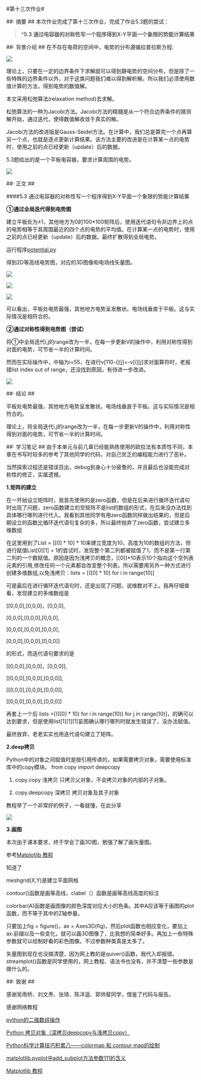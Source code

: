 #第十三次作业#

##· 摘要 ##
本次作业完成了第十三次作业，完成了作业5.3题的尝试：

>***5.3 通过电容器的对称性写一个程序得到X-Y平面一个象限的势能计算结果**

##· 背景介绍 ##
在不存在电荷的空间中，电势的分布遵循拉普拉斯方程:

![](http://i.imgur.com/XE6WXcX.png)

理论上，只要在一定的边界条件下求解就可以得到静电势的空间分布，但是除了一些特殊的边界条件以外，对于这类问题我们难以得到解析解。所以我们必须使用数值计算的方法，得到电势的数值解。

本文采用松弛算法(relaxation method)去求解。

松弛算法的一种为Jacobi方法。Jacobi方法的精髓是从一个符合边界条件的猜测解开始，通过迭代，使得数值解收敛于真实的解。

Jacobi方法的改进版是Gauss-Seidel方法。在计算中，我们总是算完一个点再算另一个点，也就是逐点更新计算结果。该方法主要的改进是在计算某一点的电势时，使用之前的点已经更新（update）后的数据。

5.3题给出的是一个平板电容器，要求计算周围的电势。

![](http://i.imgur.com/hNsuBYD.jpg)


##· 正文 ##


####5.3 通过电容器的对称性写一个程序得到X-Y平面一个象限的势能计算结果

**①通过全局迭代得到电势图**

建立平板处为±1，其他地方为0的100*100矩阵后，使用迭代语句令非边界上的点的电势相等于其周围最近的四个点的电势的平均值。在计算某一点的电势时，使用之前的点已经更新（update）后的数据。最终扩散得到全局电势。

运行程序[potential.py](https://github.com/DesertSunset/computationalphysics_N2013301020088/blob/master/chapter%205/The%20thirteen%20homework/potential.py)

得到2D等高线电势图，对应的3D图像和电场线矢量图。

![](http://i.imgur.com/UuI23EL.jpg)

![](http://i.imgur.com/LHt1SnK.jpg)

![](http://i.imgur.com/nqiPvS1.jpg)

可以看出，平板处电势最强，其他地方电势呈发散状。电场线垂直于平板。这与实际情况是相符合的。

**②通过对称性得到电势图（尝试）**

将①中全局迭代i,j的range改为一半，在每一步更新V的操作中，利用对称性得到对面的电势，可节省一半的计算时间。

然而在实际操作中，中轴为i=55，在进行v[110-i][j]=-v[i][j]求对面算符时，老报错list index out of range，还没找到原因，有待进一步改进。

![](http://i.imgur.com/BflZxgz.jpg)


##· 结论 ##

平板处电势最强，其他地方电势呈发散状。电场线垂直于平板。这与实际情况是相符合的。

理论上，将全局迭代i,j的range改为一半，在每一步更新V的操作中，利用对称性得到对面的电势，可节省一半的计算时间。

##· 学习笔记 ##
由于本单元与前几章已经能熟练使用的欧拉法有本质性不同，本章在书写时较多的参考了其他同学的代码，对自己贫乏的编程能力进行了恶补。

当然探索过程还是错误百出，debug到身心十分疲惫的，并且最后也没能完成对称性的修正，实属遗憾。

**1.矩阵的建立**

在一开始设立矩阵时，我首先使用的是zero函数，但是在后来进行循环迭代语句时出现了问题，zero函数建立的空矩阵不是list的数组的形式，在后来没办法找到具体哪行哪列进行代入。我看到其他同学有用zero函数同样做出结果的，但是后期设立的函数比循环迭代语句复杂的多，所以最终抛弃了zero函数，尝试建立多维数组

在这里用到了List = [[0] * 10] * 10来建立宽度为10，高度为10的数组的方法，但进行赋值List[0][1] = 1的尝试时，发现整个第二列都被赋值了1，而不是第一行第二列的一个数赋值。原因是因为浅拷贝的概念，[[0]]*10表示10个指向这个空列表元素的引用,修改任何一个元素都会改变整个列表。所以需要用另外一种方式进行创建多维数组,以免浅拷贝：lists = [([0] * 10) for i in range(10)]

可是最后在进行循环迭代语句时，还是出现了问题，说维数对不上。我再仔细查看，发现建立的多维数组是

[[0,0,0],[0,0,0]，[0,0,0],

[0,0,0],[0,0,0],[0,0,0],

[0,0,0],[0,0,0],[0,0,0],

[0,0,0],[0,0,0],[0,0,0]]


的形式，而迭代语句要求的是

[[0,0,0],[0,0,0]，[0,0,0]],

[[0,0,0],[0,0,0],[0,0,0]],

[[0,0,0],[0,0,0],[0,0,0]],

[[0,0,0],[0,0,0],[0,0,0]]

再套上一个后 lists =[(([0] * 10) for i in range(10)) for j in range(10)]，的确可以达到要求，但是使用list[1][1][1]妄图确认哪行哪列时就发生错误了，没办法赋值。

最终放弃，老老实实也用迭代语句建立了矩阵。

**2.deep拷贝**

Python中的对象之间赋值时是按引用传递的，如果需要拷贝对象，需要使用标准库中的copy模块。 from copy import deepcopy

1. copy.copy 浅拷贝 只拷贝父对象，不会拷贝对象的内部的子对象。 

2. copy.deepcopy 深拷贝 拷贝对象及其子对象 

教程举了一个非常好的例子，一看就懂，在此分享

![](http://i.imgur.com/G6e0fyu.jpg)



**3.画图**

本次由于课本要求，终于学会了画3D图，勉强了解了画矢量图。

参考[Matplotlib 教程](http://ju.outofmemory.cn/entry/92100)

知道了

meshgrid(X,Y)是建立平面网格

contour()函数是画等高线，clabel（）函数是画等高线高度的标注

colorbar(A)函数是画图像的颜色深度对应大小的色条。其中A应该等于画图的plot函数，而不等于其中的Z轴参量。

只要加上fig = figure()，ax = Axes3D(fig)，然后plot函数也相应变化，要加上ax.前缀以及一些变化，就可以画3D图像了，比我想的简单好多。再加上一些特殊参数就可以绘制好看的彩色图像。不过参数种类真是太多了。

矢量图到现在也没搞清楚，因为网上教的是quiver()函数，我代入却报错。streamplot()函数是同学使用的，网上教程、语法书也没有，并不清楚一些参数是做什么的。


##· 致谢 ##


感谢吴雨桥、刘文焘、张琦、陈洋遥、郭帅斐同学，借鉴了代码与报告。

感谢网络教程

[python的二维数组操作](http://www.cnblogs.com/btchenguang/archive/2012/01/30/2332479.html)

[Python 拷贝对象（深拷贝deepcopy与浅拷贝copy）](http://greybeard.iteye.com/blog/1442259)

[Python科学计算技巧积累八——colormap 和 contour map的绘制](http://www.eetop.cn/blog/html/85/1227585-53936.html)

[matplotlib.pyplot中add_subplot方法参数111的含义](http://www.codeweblog.com/matplotlib-pyplot%E4%B8%ADadd_subplot%E6%96%B9%E6%B3%95%E5%8F%82%E6%95%B0111%E7%9A%84%E5%90%AB%E4%B9%89/)

[Matplotlib 教程](http://ju.outofmemory.cn/entry/92100)